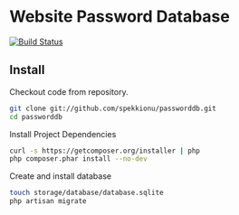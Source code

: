 # Website Password Database
[![Build Status](https://github.com/spekkionu/passworddb/actions/workflows/laravel.yml/badge.svg?branch=master)](https://github.com/spekkionu/passworddb/actions/workflows/laravel.yml)

## Install

Checkout code from repository.
```bash
git clone git://github.com/spekkionu/passworddb.git
cd passworddb
```

Install Project Dependencies
```bash
curl -s https://getcomposer.org/installer | php
php composer.phar install --no-dev
```

Create and install database
```bash
touch storage/database/database.sqlite
php artisan migrate
```
